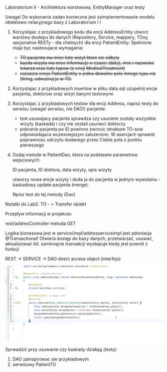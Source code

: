 ﻿Laboratorium II - Architektura warstwowa, EntityManager oraz testy

Uwaga! Do wykonania zadan konieczne jest zaimplementowanie modelu obiektowo-relacyjnego bazy z Laboratorium I !

1. Korzystajac z przykladowego kodu dla encji AddressEntity utworz warstwy dostepu do danych 
(Repository, Service, mappery, TOsy, opcjonalnie RESTy - dla chetnych) dla encji PatientEntity. 
Spelnione maja byc nasteoujace wymagania:
   - ~~TO pacjenta ma miec liste wizyt ktore sie odbyly~~
   - ~~kazda wizyta ma miec informacje o czasie (daty), imie i nazwisko lekarza oraz liste typow (z encji MedicalTreatment)~~
   -  ~~rozszerz encje PatientEntity o jedno dowolne pole innego typu niz String, odwzoruj je w TO.~~
2. Korzystajac z przykladowych insertow w pliku data.sql uzupelnij encje pacjenta, doktorow oraz wizyt danymi testowymi
3. Korzystajac z przykladowych testow dla encji Address, napisz testy do serwisu (uwaga! serwisu, nie DAO!) pacjenta:
   - test usuwajacy pacjenta sprawdza czy usuniete zostaly wszystkie wizyty (kaskada) i czy nie zostali usunieci doktorzy
   - pobranie pacjenta po ID powinno zwrocic strukture TO-sow odpowiadajaca wczesniejszym zalozeniom. W asercjach sprawdz poprawnosc odczytu dodanego przez Ciebie pola z punktu pierwszego
4. Dodaj metode w PatientDao, ktora na podstawie parametrow wejsciowych:

   ID pacjenta, ID doktora, data wizyty, opis wizyty 

   utworzy nowa encje wizyty i doda ja do pacjenta w jednym wywolaniu - kaskadowy update pacjenta (merge). 

   Npisz test do tej metody (Dao)

Notatki do Lab2:
TO - > Transfer obiekt

Przepływ informacji w projekcie:

rest/addresController
metoda GET

Logika biznesowa jest w service/impl/addresserviceimpl jest adnotacja @Transactional! Otwiera dostęp do bazy danych, przetwarzać, usuwać, aktualizować itd.
zamknięcie transakcji wystepuje kiedy jest powrót z funkcji

REST -> SERVICE -> DAO direct access object (interfejs) 

![address_dao.png](address_dao.png)

Sprwadzić przy usuwanie czy kaskady działają (testy)
1. DAO zainspirowac sie przykladowym
2. serwisowy PatientTO
